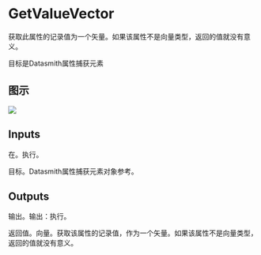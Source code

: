 # GetValueVector

获取此属性的记录值为一个矢量。如果该属性不是向量类型，返回的值就没有意义。

目标是Datasmith属性捕获元素

## 图示

![]($-20221218-18380989.png)

## Inputs

在。执行。

目标。Datasmith属性捕获元素对象参考。 

## Outputs

输出。输出：执行。

返回值。向量。获取该属性的记录值，作为一个矢量。如果该属性不是向量类型，返回的值就没有意义。
